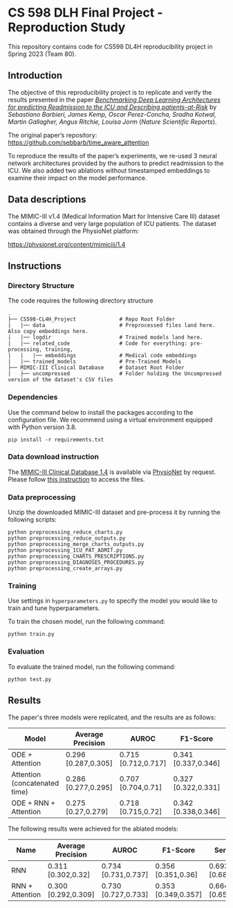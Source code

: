 # CS 598 DLH Final Project - Reproduction Study
This repository contains code for CS598 DL4H reproducibility project in Spring 2023 (Team 80).

## Introduction
The objective of this reproducibility project is to replicate and verify the results presented in the paper [_Benchmarking Deep Learning Architectures for predicting Readmission to the ICU and Describing patients-at-Risk_](https://www.nature.com/articles/s41598-020-58053-z)
by _Sebastiano Barbieri, James Kemp, Oscar Perez-Concha, Sradha Kotwal, Martin Gallagher, Angus Ritchie, Louisa Jorm_
(_Nature Scientific Reports_).

The original paper’s repository: https://github.com/sebbarb/time_aware_attention

To reproduce the results of the paper’s experiments, we re-used 
3 neural network architectures provided by the authors to predict readmission to the ICU. 
We also added two ablations without timestamped embeddings to examine their impact on the model performance.

## Data descriptions
The MIMIC-III v1.4 (Medical Information Mart for Intensive Care III) dataset contains a diverse and very large population of ICU
patients. The dataset was obtained through the PhysioNet platform:

https://physionet.org/content/mimiciii/1.4

## Instructions

### Directory Structure 

The code requires the following directory structure
```
.
├── CS598-CL4H_Project              # Repo Root Folder
|   |── data                        # Preprocessed files land here. Also copy embeddings here.
|   |── logdir                      # Trained models land here.
|   |── related_code                # Code for everything: pre-processing, training, 
|   |   |── embeddings              # Medical code embeddings
|   |── trained_models              # Pre-Trained Models
├── MIMIC-III Clinical Database     # Dataset Root Folder
|   ├── uncompressed                # Folder holding the Uncompressed version of the dataset's CSV files
```


### Dependencies
Use the command below to install the packages according to the configuration file. We recommend using a virtual environment equipped with Python version 3.8. 
```
pip install -r requirements.txt
```

### Data download instruction
The [MIMIC-III Clinical Database 1.4](https://physionet.org/content/mimiciii/1.4/) is available via [PhysioNet](https://physionet.org/) by request.
Please follow [this instruction](https://physionet.org/content/mimiciii/1.4/#files) to access the files. 

### Data preprocessing
Unzip the downloaded MIMIC-III dataset and pre-process it by running the following scripts:

```
python preprocessing_reduce_charts.py
python preprocessing_reduce_outputs.py
python preprocessing_merge_charts_outputs.py
python preprocessing_ICU_PAT_ADMIT.py
python preprocessing_CHARTS_PRESCRIPTIONS.py
python preprocessing_DIAGNOSES_PROCEDURES.py
python preprocessing_create_arrays.py
```

### Training
Use settings in `hyperparameters.py` to specify the model you would like to train and tune hyperparameters.

To train the chosen model, run the following command:

```
python train.py
```

### Evaluation

To evaluate the trained model, run the following command:

```
python test.py
```

## Results

The paper's three models were replicated, and the results are as follows:


| Model                         | Average Precision    | AUROC                | F1-Score             | Sensitivity          | Specificity          |
|-------------------------------| ---------------------- | ---------------------- | ---------------------- | ---------------------- | ---------------------- |
| ODE + Attention               | 0.296 [0.287,0.305] | 0.715 [0.712,0.717] | 0.341 [0.337,0.346] | 0.643 [0.633,0.654] | 0.681 [0.671,0.691] |
| Attention (concatenated time) | 0.286 [0.277,0.295] | 0.707 [0.704,0.71] | 0.327 [0.322,0.331] | 0.724 [0.711,0.737] | 0.594 [0.581,0.606] |
| ODE + RNN + Attention         | 0.275 [0.27,0.279] | 0.718 [0.715,0.72] | 0.342 [0.338,0.346] | 0.707 [0.695,0.718] | 0.632 [0.62,0.644] |


The following results were achieved for the ablated models:

| Name                | Average Precision   | AUROC               | F1-Score             | Sensitivity          | Specificity         |
| --------------------- |---------------------|---------------------| ---------------------- | ---------------------- |---------------------|
| RNN | 0.311 [0.302,0.32]  | 0.734 [0.731,0.737] | 0.356 [0.351,0.36] | 0.693 [0.685,0.701] | 0.680 [0.672,0.688] |
| RNN + Attention | 0.300 [0.292,0.309] | 0.730 [0.727,0.733] | 0.353 [0.349,0.357] | 0.664 [0.658,0.671] | 0.696 [0.691,0.702] |
